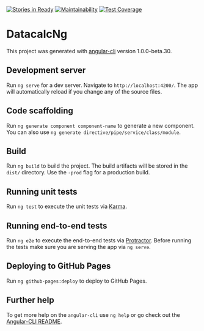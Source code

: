 [![Stories in Ready](https://badge.waffle.io/iamthechad/datacalc-ng.png?label=ready&title=Ready)](https://waffle.io/iamthechad/datacalc-ng?utm_source=badge)
[![Maintainability](https://api.codeclimate.com/v1/badges/c0976b170abb1192aa46/maintainability)](https://codeclimate.com/github/iamthechad/datacalc-ng/maintainability)
[![Test Coverage](https://api.codeclimate.com/v1/badges/c0976b170abb1192aa46/test_coverage)](https://codeclimate.com/github/iamthechad/datacalc-ng/test_coverage)
# DatacalcNg

This project was generated with [angular-cli](https://github.com/angular/angular-cli) version 1.0.0-beta.30.

## Development server
Run `ng serve` for a dev server. Navigate to `http://localhost:4200/`. The app will automatically reload if you change any of the source files.

## Code scaffolding

Run `ng generate component component-name` to generate a new component. You can also use `ng generate directive/pipe/service/class/module`.

## Build

Run `ng build` to build the project. The build artifacts will be stored in the `dist/` directory. Use the `-prod` flag for a production build.

## Running unit tests

Run `ng test` to execute the unit tests via [Karma](https://karma-runner.github.io).

## Running end-to-end tests

Run `ng e2e` to execute the end-to-end tests via [Protractor](http://www.protractortest.org/).
Before running the tests make sure you are serving the app via `ng serve`.

## Deploying to GitHub Pages

Run `ng github-pages:deploy` to deploy to GitHub Pages.

## Further help

To get more help on the `angular-cli` use `ng help` or go check out the [Angular-CLI README](https://github.com/angular/angular-cli/blob/master/README.md).
